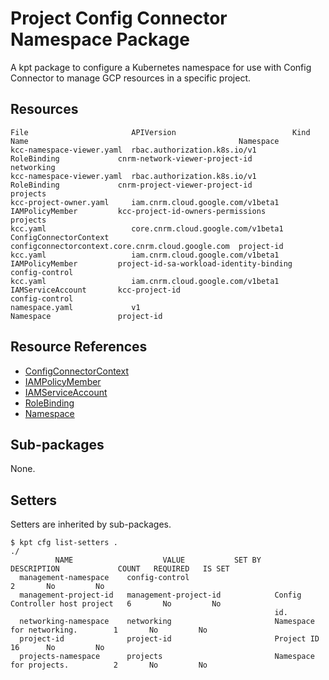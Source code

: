 # Project Config Connector Namespace Package

A kpt package to configure a Kubernetes namespace for use with Config Connector
to manage GCP resources in a specific project.

## Resources

```
File                       APIVersion                          Kind                    Name                                               Namespace
kcc-namespace-viewer.yaml  rbac.authorization.k8s.io/v1        RoleBinding             cnrm-network-viewer-project-id                     networking
kcc-namespace-viewer.yaml  rbac.authorization.k8s.io/v1        RoleBinding             cnrm-project-viewer-project-id                     projects
kcc-project-owner.yaml     iam.cnrm.cloud.google.com/v1beta1   IAMPolicyMember         kcc-project-id-owners-permissions                  projects
kcc.yaml                   core.cnrm.cloud.google.com/v1beta1  ConfigConnectorContext  configconnectorcontext.core.cnrm.cloud.google.com  project-id
kcc.yaml                   iam.cnrm.cloud.google.com/v1beta1   IAMPolicyMember         project-id-sa-workload-identity-binding            config-control
kcc.yaml                   iam.cnrm.cloud.google.com/v1beta1   IAMServiceAccount       kcc-project-id                                     config-control
namespace.yaml             v1                                  Namespace               project-id
```

## Resource References

- [ConfigConnectorContext](https://cloud.google.com/config-connector/docs/how-to/advanced-install#addon-configuring)
- [IAMPolicyMember](https://cloud.google.com/config-connector/docs/reference/resource-docs/iam/iampolicymember)
- [IAMServiceAccount](https://cloud.google.com/config-connector/docs/reference/resource-docs/iam/iamserviceaccount)
- [RoleBinding](https://kubernetes.io/docs/reference/generated/kubernetes-api/v1.21/#rolebinding-v1-rbac-authorization-k8s-io)
- [Namespace](https://kubernetes.io/docs/reference/generated/kubernetes-api/v1.21/#namespace-v1-core)

## Sub-packages

None.

## Setters

Setters are inherited by sub-packages.

```
$ kpt cfg list-setters .
./
          NAME                    VALUE           SET BY            DESCRIPTION             COUNT   REQUIRED   IS SET
  management-namespace    config-control                                                    2       No         No
  management-project-id   management-project-id            Config Controller host project   6       No         No
                                                           id.
  networking-namespace    networking                       Namespace for networking.        1       No         No
  project-id              project-id                       Project ID                       16      No         No
  projects-namespace      projects                         Namespace for projects.          2       No         No
```
